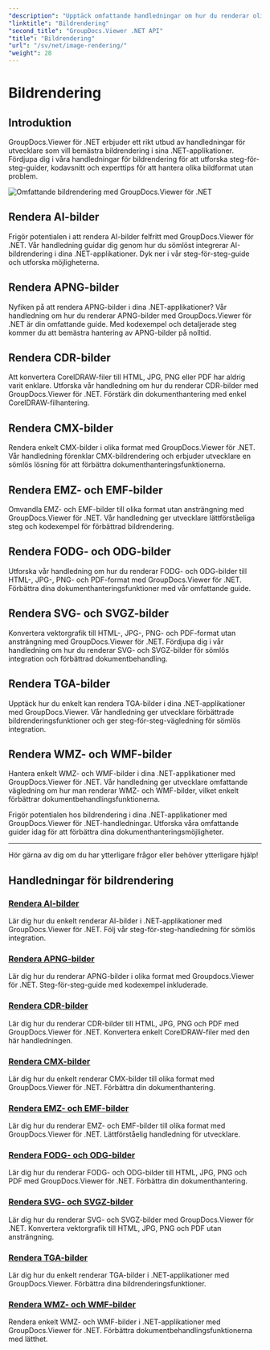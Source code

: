 ```yaml
---
"description": "Upptäck omfattande handledningar om hur du renderar olika bildformat med GroupDocs.Viewer för .NET. Från AI till WMF, lär dig sömlös integration och kodningsexempel."
"linktitle": "Bildrendering"
"second_title": "GroupDocs.Viewer .NET API"
"title": "Bildrendering"
"url": "/sv/net/image-rendering/"
"weight": 28
---
```


# Bildrendering


## Introduktion

GroupDocs.Viewer för .NET erbjuder ett rikt utbud av handledningar för utvecklare som vill bemästra bildrendering i sina .NET-applikationer. Fördjupa dig i våra handledningar för bildrendering för att utforska steg-för-steg-guider, kodavsnitt och experttips för att hantera olika bildformat utan problem.

![Omfattande bildrendering med GroupDocs.Viewer för .NET](/viewer/image-rendering/image.png)

## Rendera AI-bilder
Frigör potentialen i att rendera AI-bilder felfritt med GroupDocs.Viewer för .NET. Vår handledning guidar dig genom hur du sömlöst integrerar AI-bildrendering i dina .NET-applikationer. Dyk ner i vår steg-för-steg-guide och utforska möjligheterna.

## Rendera APNG-bilder
Nyfiken på att rendera APNG-bilder i dina .NET-applikationer? Vår handledning om hur du renderar APNG-bilder med GroupDocs.Viewer för .NET är din omfattande guide. Med kodexempel och detaljerade steg kommer du att bemästra hantering av APNG-bilder på nolltid.

## Rendera CDR-bilder
Att konvertera CorelDRAW-filer till HTML, JPG, PNG eller PDF har aldrig varit enklare. Utforska vår handledning om hur du renderar CDR-bilder med GroupDocs.Viewer för .NET. Förstärk din dokumenthantering med enkel CorelDRAW-filhantering.

## Rendera CMX-bilder
Rendera enkelt CMX-bilder i olika format med GroupDocs.Viewer för .NET. Vår handledning förenklar CMX-bildrendering och erbjuder utvecklare en sömlös lösning för att förbättra dokumenthanteringsfunktionerna.

## Rendera EMZ- och EMF-bilder
Omvandla EMZ- och EMF-bilder till olika format utan ansträngning med GroupDocs.Viewer för .NET. Vår handledning ger utvecklare lättförståeliga steg och kodexempel för förbättrad bildrendering.

## Rendera FODG- och ODG-bilder
Utforska vår handledning om hur du renderar FODG- och ODG-bilder till HTML-, JPG-, PNG- och PDF-format med GroupDocs.Viewer för .NET. Förbättra dina dokumenthanteringsfunktioner med vår omfattande guide.

## Rendera SVG- och SVGZ-bilder
Konvertera vektorgrafik till HTML-, JPG-, PNG- och PDF-format utan ansträngning med GroupDocs.Viewer för .NET. Fördjupa dig i vår handledning om hur du renderar SVG- och SVGZ-bilder för sömlös integration och förbättrad dokumentbehandling.

## Rendera TGA-bilder
Upptäck hur du enkelt kan rendera TGA-bilder i dina .NET-applikationer med GroupDocs.Viewer. Vår handledning ger utvecklare förbättrade bildrenderingsfunktioner och ger steg-för-steg-vägledning för sömlös integration.

## Rendera WMZ- och WMF-bilder
Hantera enkelt WMZ- och WMF-bilder i dina .NET-applikationer med GroupDocs.Viewer för .NET. Vår handledning ger utvecklare omfattande vägledning om hur man renderar WMZ- och WMF-bilder, vilket enkelt förbättrar dokumentbehandlingsfunktionerna.

Frigör potentialen hos bildrendering i dina .NET-applikationer med GroupDocs.Viewer för .NET-handledningar. Utforska våra omfattande guider idag för att förbättra dina dokumenthanteringsmöjligheter.

---

Hör gärna av dig om du har ytterligare frågor eller behöver ytterligare hjälp!
## Handledningar för bildrendering
### [Rendera AI-bilder](./render-ai-images/)
Lär dig hur du enkelt renderar AI-bilder i .NET-applikationer med GroupDocs.Viewer för .NET. Följ vår steg-för-steg-handledning för sömlös integration.
### [Rendera APNG-bilder](./render-apng-images/)
Lär dig hur du renderar APNG-bilder i olika format med Groupdocs.Viewer för .NET. Steg-för-steg-guide med kodexempel inkluderade.
### [Rendera CDR-bilder](./render-cdr-images/)
Lär dig hur du renderar CDR-bilder till HTML, JPG, PNG och PDF med GroupDocs.Viewer för .NET. Konvertera enkelt CorelDRAW-filer med den här handledningen.
### [Rendera CMX-bilder](./render-cmx-images/)
Lär dig hur du enkelt renderar CMX-bilder till olika format med GroupDocs.Viewer för .NET. Förbättra din dokumenthantering.
### [Rendera EMZ- och EMF-bilder](./render-emz-emf-images/)
Lär dig hur du renderar EMZ- och EMF-bilder till olika format med GroupDocs.Viewer för .NET. Lättförståelig handledning för utvecklare.
### [Rendera FODG- och ODG-bilder](./render-fodg-odg-images/)
Lär dig hur du renderar FODG- och ODG-bilder till HTML, JPG, PNG och PDF med GroupDocs.Viewer för .NET. Förbättra din dokumenthantering.
### [Rendera SVG- och SVGZ-bilder](./render-svg-svgz-images/)
Lär dig hur du renderar SVG- och SVGZ-bilder med GroupDocs.Viewer för .NET. Konvertera vektorgrafik till HTML, JPG, PNG och PDF utan ansträngning.
### [Rendera TGA-bilder](./render-tga-images/)
Lär dig hur du enkelt renderar TGA-bilder i .NET-applikationer med GroupDocs.Viewer. Förbättra dina bildrenderingsfunktioner.
### [Rendera WMZ- och WMF-bilder](./render-wmz-wmf-images/)
Rendera enkelt WMZ- och WMF-bilder i .NET-applikationer med GroupDocs.Viewer för .NET. Förbättra dokumentbehandlingsfunktionerna med lätthet.